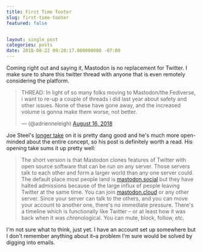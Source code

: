 ```yaml
---
title: First Time Tooter
slug: first-time-tooter
featured: false


layout: single_post
categories: posts
date: 2018-08-22 09:20:17.000000000 -07:00
---
```


Coming right out and saying it, Mastodon is no replacement for Twitter. I make sure to share this twitter thread with anyone that is even remotely considering the platform.

<blockquote class="twitter-tweet">
THREAD: In light of so many folks moving to Mastodon/the Fediverse, i want to re-up a couple of threads i did last year about safety and other issues. None of these have gone away, and the increased volume is gonna make them worse, not better.

— (@adrienneleigh) [August 16, 2018](https://twitter.com/adrienneleigh/status/1030213888850030592?ref_src=twsrc%5Etfw)
</blockquote>
<script async src="https://platform.twitter.com/widgets.js" charset="utf-8"></script>

Joe Steel's [longer take](http://joe-steel.com/2018-08-20-First-Time-Tooter-Long-Time-Tweeter.html) on it is pretty dang good and he's much more open-minded about the entire concept, so his post is definitely worth a read. His opening take sums it up pretty well:

> The short version is that Mastodon clones features of Twitter with open source software that can be run on any server. Those servers talk to each other and form a larger world than any one server could. The default place most people land is [mastodon.social](https://mastodon.social/) but they have halted admissions because of the large influx of people leaving Twitter at the same time. You can join [mastodon.cloud](https://mastodon.cloud/) or any other server. Since your server can talk to the others, and you can move your account to another one, there's no immediate pressure. There's a timeline which is functionally like Twitter – or at least how it was back when it was chronological. You can mute, block, follow, etc.

I'm not sure what to think, just yet. I have an account set up somewhere but I don't remember anything about it–a problem I'm sure would be solved by digging into emails.

